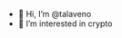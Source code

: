 - 👋 Hi, I’m @talaveno
- 👀 I’m interested in crypto

<!---
talaveno/talaveno is a ✨ special ✨ repository because its `README.md` (this file) appears on your GitHub profile.
You can click the Preview link to take a look at your changes.
--->
